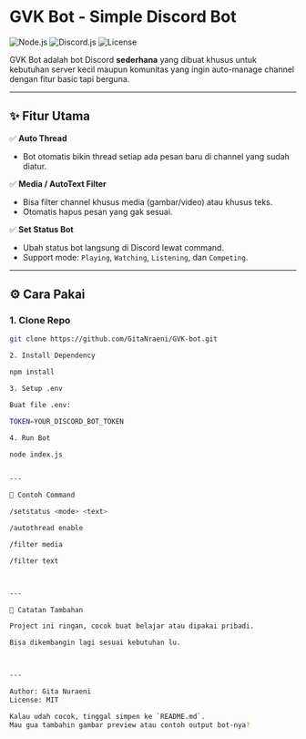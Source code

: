 # GVK Bot - Simple Discord Bot

![Node.js](https://img.shields.io/badge/Node.js-18.x-brightgreen)
![Discord.js](https://img.shields.io/badge/discord.js-v14-blue)
![License](https://img.shields.io/badge/license-MIT-yellow)

GVK Bot adalah bot Discord **sederhana** yang dibuat khusus untuk kebutuhan server kecil maupun komunitas yang ingin auto-manage channel dengan fitur basic tapi berguna.

---

## ✨ Fitur Utama
✅ **Auto Thread**
- Bot otomatis bikin thread setiap ada pesan baru di channel yang sudah diatur.

✅ **Media / AutoText Filter**
- Bisa filter channel khusus media (gambar/video) atau khusus teks.
- Otomatis hapus pesan yang gak sesuai.

✅ **Set Status Bot**
- Ubah status bot langsung di Discord lewat command.
- Support mode: `Playing`, `Watching`, `Listening`, dan `Competing`.

---

## ⚙️ Cara Pakai
### 1. Clone Repo
```bash
git clone https://github.com/GitaNraeni/GVK-bot.git

2. Install Dependency

npm install

3. Setup .env

Buat file .env:

TOKEN=YOUR_DISCORD_BOT_TOKEN

4. Run Bot

node index.js


---

📝 Contoh Command

/setstatus <mode> <text>

/autothread enable

/filter media

/filter text



---

🚀 Catatan Tambahan

Project ini ringan, cocok buat belajar atau dipakai pribadi.

Bisa dikembangin lagi sesuai kebutuhan lu.



---

Author: Gita Nuraeni
License: MIT

Kalau udah cocok, tinggal simpen ke `README.md`.  
Mau gua tambahin gambar preview atau contoh output bot-nya?

